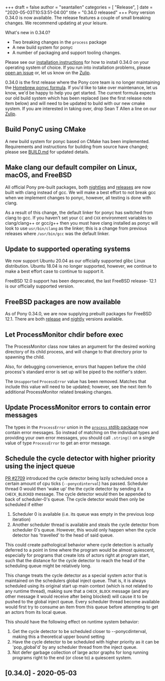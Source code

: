 +++
draft = false
author = "seantallen"
categories = [
    "Release",
]
date = "2020-05-03T10:53:51-04:00"
title = "0.34.0 released"
+++
Pony version 0.34.0 is now available. The release features a couple of small breaking changes. We recommend updating at your leisure.
<!--more-->

What's new in 0.34.0?

- Two breaking changes in the `process` package
- A new build system for ponyc
- A number of packaging and support tooling changes.

Please see our [installation instructions](https://github.com/ponylang/ponyc/blob/master/INSTALL.md) for how to install 0.34.0 on your operating system of choice. If you run into installation problems, please [open an issue](https://github.com/ponylang/ponyc/issues) or, let us know on the [Zulip](https://ponylang.zulipchat.com/).

0.34.0 is the first release where the Pony core team is no longer maintaining the [Homebrew ponyc formula](https://github.com/Homebrew/homebrew-core/blob/e23eb100be815d3d460109ad06f487adb686edd1/Formula/ponyc.rb). If you'd like to take over maintenance, let us know, we'd be happy to help you get started. The current formula expects our old build system which has been replaced (see the first release note item below) and will need to be updated to build with our new cmake system. If you are interested in taking over, drop Sean T Allen a line on our [Zulip](https://ponylang.zulipchat.com/#narrow/stream/190364-release).

## Build PonyC using CMake

A new build system for ponyc based on CMake has been implemented. Requirements and instructions for building from source have changed; please see [BUILD.md](https://github.com/ponylang/ponyc/blob/master/BUILD.md) for updated details.

## Make clang our default compiler on Linux, macOS, and FreeBSD

All official Pony pre-built packages, both [nightlies](https://cloudsmith.io/~ponylang/repos/nightlies/packages/) and [releases](https://cloudsmith.io/~ponylang/repos/releases/packages/) are now built with clang instead of gcc. We will make a best effort to not break gcc when we implement changes to ponyc, however, all testing is done with clang.

As a result of this change, the default linker for ponyc has switched from clang to gcc. If you haven't set your `CC` and `CXX` environment variables to clang/clang++ or gcc/g++ then you must have clang installed as ponyc will look to use `usr/bin/clang` as the linker; this is a change from previous releases where `/usr/bin/gcc` was the default linker.

## Update to supported operating systems

We now support Ubuntu 20.04 as our officially supported glibc Linux distribution. Ubuntu 18.04 is no longer supported, however, we continue to make a best effort case to continue to support it.

FreeBSD 12.0 support has been deprecated, the last FreeBSD release- 12.1 is our officially supported version.

## FreeBSD packages are now available

As of Pony 0.34.0, we are now supplying prebuilt packages for FreeBSD 12.1. There are both [release](https://cloudsmith.io/~ponylang/repos/releases/packages/?q=name%3A%27%5Eponyc-x86-64-unknown-freebsd12.1.tar.gz%24%27) and [nightly](https://cloudsmith.io/~ponylang/repos/nightlies/packages/?q=name%3A%27%5Eponyc-x86-64-unknown-freebsd12.1.tar.gz%24%27) versions available.

## Let ProcessMonitor chdir before exec

The ProcessMonitor class now takes an argument for the desired working directory of its child process, and will change to that directory prior to spawning the child.

Also, for debugging convenience, errors that happen before the child process's standard error is set up will be piped to the notifier's stderr.

The `Unsupported` `ProcessError` value has been removed. Matches that include this value will need to be updated; however, see the next item fo additional ProcessMonitor related breaking changes.

## Update ProcessMonitor errors to contain error messages

The types in the `ProcessError` union in the [`process` stdlib package](https://stdlib.ponylang.org/process--index/) now contain error messages.  So instead of matching on the individual types and providing your own error messages, you should call `.string()` on a single value of type `ProcessError` to get an error message.

## Schedule the cycle detector with higher priority using the inject queue

[PR #2709](https://github.com/ponylang/ponyc/pull/2709) introduced the cycle detector being lazily scheduled once a certain amount of cpu ticks (`--ponycdinterval`) has passed. Scheduler thread 0 would then 'wake up' the the cycle detector by sending it a `CHECK_BLOCKED` message. The cycle detector would then be appended to back of scheduler-0's queue. The cycle detector would then only be scheduled if either

1. Scheduler 0 is available (i.e. its queue was empty in the previous loop iteration)
2. Another scheduler thread is available and steals the cycle detector from scheduler 0's queue. However, this would only happen when the cycle detector has 'travelled' to the head of said queue.

This could create pathological behavior where cycle detection is actually deferred to a point in time where the program would be almost quiescent, especially for programs that create lots of actors right at program start, such that the distance for the cycle detector to reach the head of the scheduling queue might be relatively long.

This change treats the cycle detector as a special system actor that is maintained on the schedulers global inject queue. That is, it is always scheduled using its original start up main context (which is not related to any runtime thread), making sure that a `CHECK_BLOCK` message (and any other message it would receive after being blocked) will cause it to be pushed to the global inject queue. Every scheduler thread become available would first try to consume an item from this queue before attempting to get an actors from its local queue.

This should have the following effect on runtime system behavior:

1. Get the cycle detector to be scheduled closer to --ponycdinterval, making this a theoretical upper bound setting
2. Have the cycle detector to be scheduled with higher priority as it can be 'pop_global'd' by any scheduler thread from the inject queue.
3. Not defer garbage collection of large actor graphs for long running programs right to the end (or close to) a quiescent system.

## [0.34.0] - 2020-05-03
